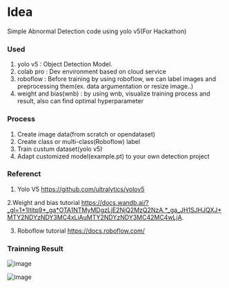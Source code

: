 # Idea
Simple Abnormal Detection code using yolo v5(For Hackathon)

### Used 
1. yolo v5 : Object Detection Model.
2. colab pro : Dev environment based on cloud service
3. roboflow : Before training by using roboflow, we can label images and preprocessing them(ex. data argumentation or resize image..)
4. weight and bias(wnb) : by using wnb, visualize training process and result, also can find optimal hyperparameter

### Process
1. Create image data(from scratch or opendataset)
2. Create class or multi-class(Roboflow) label
3. Train custum dataset(yolo v5)
4. Adapt customized model(example.pt) to your own detection project 


### Referenct
1. Yolo V5
https://github.com/ultralytics/yolov5

2.Weight and bias tutorial
https://docs.wandb.ai/?_gl=1*1ltitp9*_ga*OTA1NTMyMDgzLjE2NjQ2MzQ2NzA.*_ga_JH1SJHJQXJ*MTY2NDYzNDY3MC4xLjAuMTY2NDYzNDY3MC42MC4wLjA.

3. Roboflow tutorial
https://docs.roboflow.com/


### Trainning Result
![image](https://user-images.githubusercontent.com/50313997/193414514-fe9cff34-8e14-425e-bef3-eea1f2bdb8fc.png)

![image](https://user-images.githubusercontent.com/50313997/193414549-13a6e5f3-d2b8-4436-9947-24a0646e0281.png)

